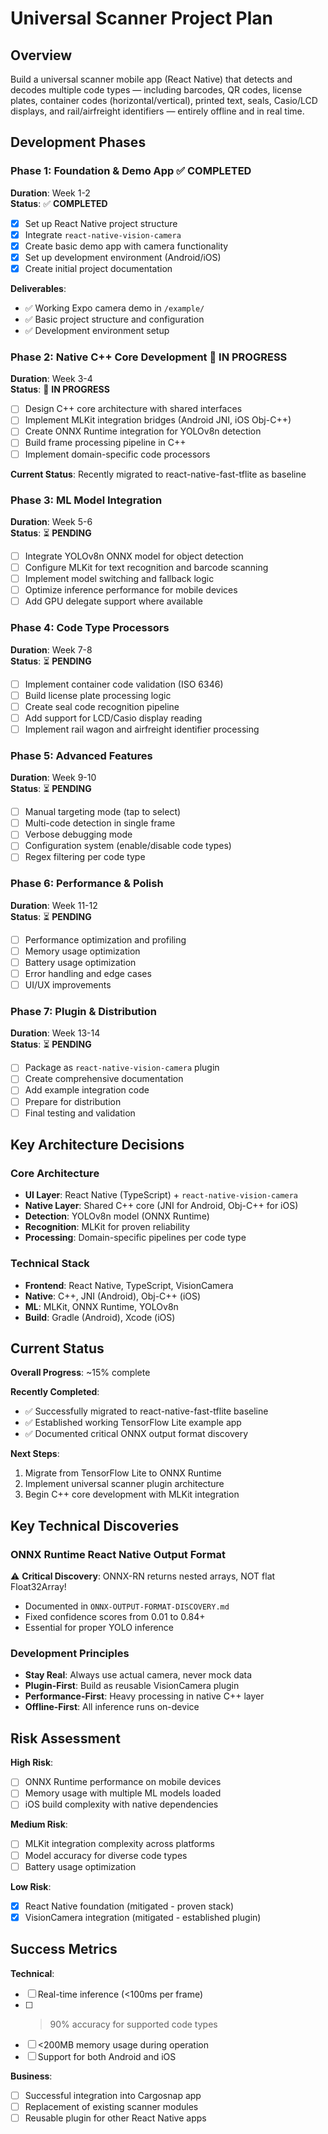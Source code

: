 # Universal Scanner Project Plan

## Overview
Build a universal scanner mobile app (React Native) that detects and decodes multiple code types — including barcodes, QR codes, license plates, container codes (horizontal/vertical), printed text, seals, Casio/LCD displays, and rail/airfreight identifiers — entirely offline and in real time.

## Development Phases

### Phase 1: Foundation & Demo App ✅ COMPLETED
**Duration**: Week 1-2  
**Status**: ✅ **COMPLETED**

- [x] Set up React Native project structure
- [x] Integrate `react-native-vision-camera` 
- [x] Create basic demo app with camera functionality
- [x] Set up development environment (Android/iOS)
- [x] Create initial project documentation

**Deliverables**:
- ✅ Working Expo camera demo in `/example/`
- ✅ Basic project structure and configuration
- ✅ Development environment setup

### Phase 2: Native C++ Core Development 🔄 IN PROGRESS
**Duration**: Week 3-4  
**Status**: 🔄 **IN PROGRESS**

- [ ] Design C++ core architecture with shared interfaces
- [ ] Implement MLKit integration bridges (Android JNI, iOS Obj-C++)
- [ ] Create ONNX Runtime integration for YOLOv8n detection
- [ ] Build frame processing pipeline in C++
- [ ] Implement domain-specific code processors

**Current Status**: Recently migrated to react-native-fast-tflite as baseline

### Phase 3: ML Model Integration
**Duration**: Week 5-6  
**Status**: ⏳ **PENDING**

- [ ] Integrate YOLOv8n ONNX model for object detection
- [ ] Configure MLKit for text recognition and barcode scanning
- [ ] Implement model switching and fallback logic
- [ ] Optimize inference performance for mobile devices
- [ ] Add GPU delegate support where available

### Phase 4: Code Type Processors
**Duration**: Week 7-8  
**Status**: ⏳ **PENDING**

- [ ] Implement container code validation (ISO 6346)
- [ ] Build license plate processing logic
- [ ] Create seal code recognition pipeline
- [ ] Add support for LCD/Casio display reading
- [ ] Implement rail wagon and airfreight identifier processing

### Phase 5: Advanced Features
**Duration**: Week 9-10  
**Status**: ⏳ **PENDING**

- [ ] Manual targeting mode (tap to select)
- [ ] Multi-code detection in single frame
- [ ] Verbose debugging mode
- [ ] Configuration system (enable/disable code types)
- [ ] Regex filtering per code type

### Phase 6: Performance & Polish
**Duration**: Week 11-12  
**Status**: ⏳ **PENDING**

- [ ] Performance optimization and profiling
- [ ] Memory usage optimization
- [ ] Battery usage optimization
- [ ] Error handling and edge cases
- [ ] UI/UX improvements

### Phase 7: Plugin & Distribution
**Duration**: Week 13-14  
**Status**: ⏳ **PENDING**

- [ ] Package as `react-native-vision-camera` plugin
- [ ] Create comprehensive documentation
- [ ] Add example integration code
- [ ] Prepare for distribution
- [ ] Final testing and validation

## Key Architecture Decisions

### Core Architecture
- **UI Layer**: React Native (TypeScript) + `react-native-vision-camera`
- **Native Layer**: Shared C++ core (JNI for Android, Obj-C++ for iOS)
- **Detection**: YOLOv8n model (ONNX Runtime)
- **Recognition**: MLKit for proven reliability
- **Processing**: Domain-specific pipelines per code type

### Technical Stack
- **Frontend**: React Native, TypeScript, VisionCamera
- **Native**: C++, JNI (Android), Obj-C++ (iOS)
- **ML**: MLKit, ONNX Runtime, YOLOv8n
- **Build**: Gradle (Android), Xcode (iOS)

## Current Status

**Overall Progress**: ~15% complete

**Recently Completed**:
- ✅ Successfully migrated to react-native-fast-tflite baseline
- ✅ Established working TensorFlow Lite example app
- ✅ Documented critical ONNX output format discovery

**Next Steps**:
1. Migrate from TensorFlow Lite to ONNX Runtime
2. Implement universal scanner plugin architecture
3. Begin C++ core development with MLKit integration

## Key Technical Discoveries

### ONNX Runtime React Native Output Format
⚠️ **Critical Discovery**: ONNX-RN returns nested arrays, NOT flat Float32Array!
- Documented in `ONNX-OUTPUT-FORMAT-DISCOVERY.md`
- Fixed confidence scores from 0.01 to 0.84+
- Essential for proper YOLO inference

### Development Principles
- **Stay Real**: Always use actual camera, never mock data
- **Plugin-First**: Build as reusable VisionCamera plugin
- **Performance-First**: Heavy processing in native C++ layer
- **Offline-First**: All inference runs on-device

## Risk Assessment

**High Risk**:
- [ ] ONNX Runtime performance on mobile devices
- [ ] Memory usage with multiple ML models loaded
- [ ] iOS build complexity with native dependencies

**Medium Risk**:
- [ ] MLKit integration complexity across platforms
- [ ] Model accuracy for diverse code types
- [ ] Battery usage optimization

**Low Risk**:
- [x] React Native foundation (mitigated - proven stack)
- [x] VisionCamera integration (mitigated - established plugin)

## Success Metrics

**Technical**:
- [ ] Real-time inference (<100ms per frame)
- [ ] >90% accuracy for supported code types
- [ ] <200MB memory usage during operation
- [ ] Support for both Android and iOS

**Business**:
- [ ] Successful integration into Cargosnap app
- [ ] Replacement of existing scanner modules
- [ ] Reusable plugin for other React Native apps